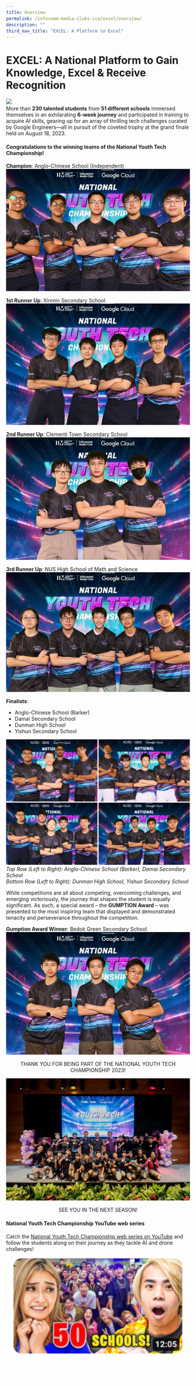 ```yaml
---
title: Overview
permalink: /infocomm-media-clubs-cca/excel/overview/
description: ""
third_nav_title: "EXCEL: A Platform to Excel"
---
```

# EXCEL: A National Platform to Gain Knowledge, Excel &amp; Receive Recognition


![](/images/NYTC2023/nytc%20web%20banner.png)
<br>More than **230 talented students** from **51 different schools** immersed themselves in an exhilarating **6-week journey** and participated in training to acquire AI skills, gearing up for an array of thrilling tech challenges curated by Google Engineers—all in pursuit of the coveted trophy at the grand finale held on August 18, 2023.

#### **Congratulations to the winning teams of the National Youth Tech Championship!**


**Champion**: Anglo-Chinese School (Independent)
![](/images/NYTC2023/champion%20-%20anglo-chinese%20school%20(independent).jpg)

**1st Runner Up**: Xinmin Secondary School
![](/images/NYTC2023/1st%20runner%20up%20-%20xinmin%20secondary%20school.jpg)

**2nd Runner Up**: Clementi Town Secondary School
![](/images/NYTC2023/2nd%20runner%20up%20-%20clementi%20town%20secondary%20school.jpg)

**3rd Runner Up**: NUS High School of Math and Science
![](/images/NYTC2023/3rd%20runner%20up-%20nus%20high%20school%20of%20math%20and%20science.jpg)

**Finalists**: 
* Anglo-Chinese School (Barker)
* Damai Secondary School
* Dunman High School
* Yishun Secondary School

![](/images/NYTC2023/finalist%20x%204.png)
*Top Row (Left to Right): Anglo-Chinese School (Barker), Damai Secondary School<br>
Bottom Row (Left to Right): Dunman High School, Yishun Secondary School*

While competitions are all about competing, overcoming challenges, and emerging victoriously, the journey that shapes the student is equally significant. As such, a special award – the **GUMPTION Award** – was presented to the most inspiring team that displayed and demonstrated tenacity and perseverance throughout the competition.

**Gumption Award Winner**: Bedok Green Secondary School
![](/images/NYTC2023/gumption%20award%20winner%20-%20bedok%20green%20secondary%20school.jpg)
<br>
<center>
  <p> THANK YOU FOR BEING PART OF THE NATIONAL YOUTH TECH CHAMPIONSHIP 2023!</p>
</center>

![](/images/NYTC2023/thank%20you%20for%20being%20part%20of%20the%20national%20youth%20tech%20championship%202023!.jpg)

<center>
  <p> SEE YOU IN THE NEXT SEASON!</p>
</center>

#### **National Youth Tech Championship YouTube web series**

Catch the [National Youth Tech Championship web series on YouTube](https://www.youtube.com/playlist?list=PLctna5nnXQyPiplW_Sf4Bp8KPbtYky4aR) and follow the students along on their journey as they tackle AI and drone challenges!
![](/images/NYTC2023/youtube%20web%20series%20new.png)